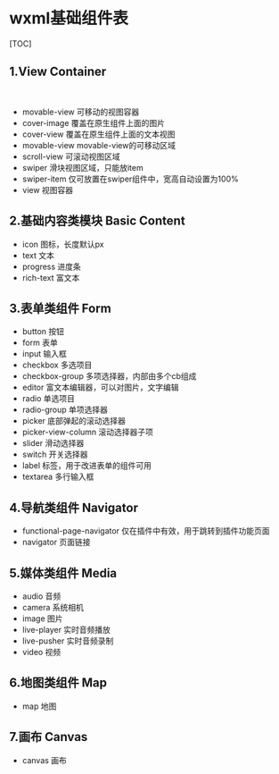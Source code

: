 # wxml基础组件表



[TOC]





## 1.View Container

​      

- movable-view  可移动的视图容器
- cover-image  覆盖在原生组件上面的图片
- cover-view   覆盖在原生组件上面的文本视图
- movable-view   movable-view的可移动区域
- scroll-view    可滚动视图区域
- swiper     滑块视图区域，只能放item
- swiper-item   仅可放置在swiper组件中，宽高自动设置为100%
- view   视图容器

## 2.基础内容类模块  Basic Content



- icon   图标，长度默认px
- text    文本
- progress   进度条
- rich-text   富文本

## 3.表单类组件  Form



- button  按钮
- form   表单
- input  输入框
- checkbox  多选项目
- checkbox-group   多项选择器，内部由多个cb组成
- editor   富文本编辑器，可以对图片，文字编辑
- radio   单选项目
- radio-group  单项选择器
- picker     底部弹起的滚动选择器
- picker-view-column  滚动选择器子项
- slider   滑动选择器
- switch  开关选择器
- label    标签，用于改进表单的组件可用
- textarea     多行输入框

## 4.导航类组件 Navigator



- functional-page-navigator      仅在插件中有效，用于跳转到插件功能页面
- navigator    页面链接

## 5.媒体类组件 Media



- audio  音频
- camera  系统相机
- image   图片
- live-player  实时音频播放
- live-pusher   实时音频录制
- video    视频

## 6.地图类组件   Map



- map   地图



## 7.画布  Canvas



- canvas     画布